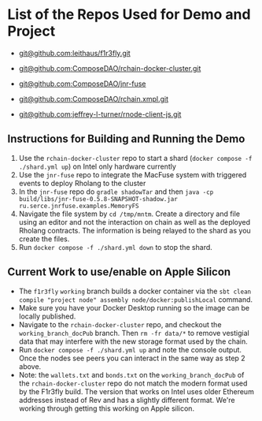 # List of the Repos Used for Demo and Project

* [git@github.com:leithaus/f1r3fly.git](https://github.com/leithaus/f1r3fly/tree/working)

* [git@github.com:ComposeDAO/rchain-docker-cluster.git](https://github.com/ComposeDAO/rchain-docker-cluster/)

* [git@github.com:ComposeDAO/jnr-fuse](https://github.com/ComposeDAO/jnr-fuse)

* [git@github.com:ComposeDAO/rchain.xmpl.git](https://github.com/ComposeDAO/rchain.xmpl)

* [git@github.com:jeffrey-l-turner/rnode-client-js.git](https://github.com/jeffrey-l-turner/rnode-client-js.git)

## Instructions for Building and Running the Demo

1. Use the `rchain-docker-cluster` repo to start a shard (`docker compose -f ./shard.yml up`) on Intel only hardware currently
2. Use the `jnr-fuse` repo to integrate the MacFuse system with triggered events to deploy Rholang to the cluster
3. In the `jnr-fuse` repo do `gradle shadowTar` and then `java -cp build/libs/jnr-fuse-0.5.8-SNAPSHOT-shadow.jar ru.serce.jnrfuse.examples.MemoryFS`
4. Navigate the file system by `cd /tmp/mntm`. Create a directory and file using an editor and not the interaction on chain as well as the deployed Rholang contracts. The information is being relayed to the shard as you create the files.
5. Run `docker compose -f ./shard.yml down` to stop the shard.

## Current Work to use/enable on Apple Silicon

* The `f1r3fly` `working` branch builds a docker container via the `sbt clean compile "project node" assembly node/docker:publishLocal` command.
* Make sure you have your Docker Desktop running so the image can be locally published.
* Navigate to the `rchain-docker-cluster` repo, and checkout the `working_branch_docPub` branch. Then `rm -fr data/*` to remove vestigial data that may interfere with the new storage format used by the chain.
* Run `docker compose -f ./shard.yml up` and note the console output. Once the nodes see peers you can interact in the same way as step 2 above.
* Note: the `wallets.txt` and `bonds.txt` on the `working_branch_docPub` of the `rchain-docker-cluster` repo do not match the modern format used by the F1r3fly build. The version that works on Intel uses older Ethereum addresses instead of Rev and has a slightly different format. We're working through getting this working on Apple silicon. 

